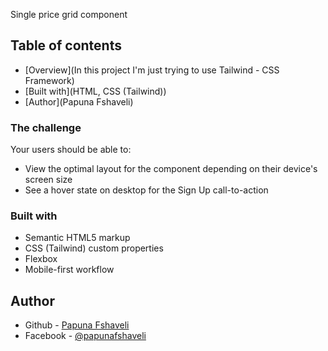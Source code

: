 Single price grid component

## Table of contents

- [Overview](In this project I'm just trying to use Tailwind - CSS Framework)
- [Built with](HTML, CSS (Tailwind))
- [Author](Papuna Fshaveli)

### The challenge

Your users should be able to:

- View the optimal layout for the component depending on their device's screen size
- See a hover state on desktop for the Sign Up call-to-action

### Built with

- Semantic HTML5 markup
- CSS (Tailwind) custom properties
- Flexbox
- Mobile-first workflow

## Author

- Github - [Papuna Fshaveli](https://github.com/papunafshaveli)
- Facebook - [@papunafshaveli](https://www.facebook.com/papunafshaveli)

